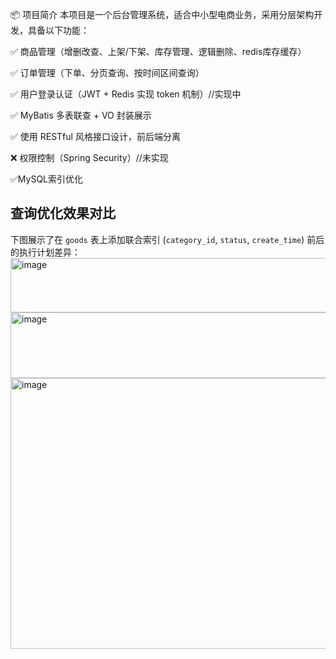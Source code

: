 📦 项目简介
本项目是一个后台管理系统，适合中小型电商业务，采用分层架构开发，具备以下功能：

✅ 商品管理（增删改查、上架/下架、库存管理、逻辑删除、redis库存缓存）

✅ 订单管理（下单、分页查询、按时间区间查询）

✅ 用户登录认证（JWT + Redis 实现 token 机制）//实现中

✅ MyBatis 多表联查 + VO 封装展示

✅ 使用 RESTful 风格接口设计，前后端分离

❌ 权限控制（Spring Security）//未实现

✅MySQL索引优化
## 查询优化效果对比

下图展示了在 `goods` 表上添加联合索引 (`category_id`, `status`, `create_time`) 前后的执行计划差异：
<img width="1437" height="87" alt="image" src="https://github.com/user-attachments/assets/72f6cb45-d713-447f-9014-65a3dd2b061f" />
<img width="1539" height="105" alt="image" src="https://github.com/user-attachments/assets/85416b3f-b6a8-41f7-a343-3ec1a41b1aae" />
<img width="831" height="433" alt="image" src="https://github.com/user-attachments/assets/1c651343-52c8-420a-9d10-b22125cc672d" />

